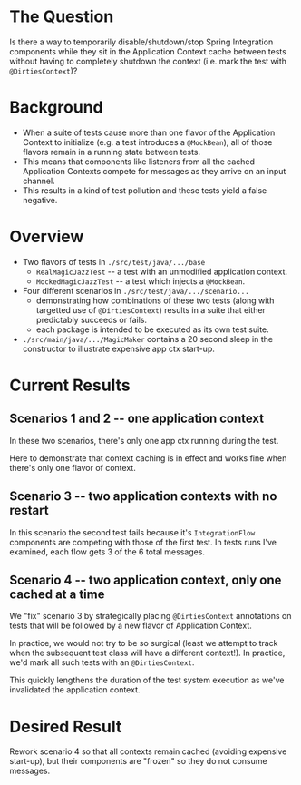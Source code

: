 
# The Question

Is there a way to temporarily disable/shutdown/stop Spring Integration components while they sit in the Application Context cache between tests without having to completely shutdown the context (i.e. mark the test with `@DirtiesContext`)?

# Background

- When a suite of tests cause more than one flavor of the Application Context to initialize (e.g. a test introduces a `@MockBean`), all of those flavors remain in a running state between tests.
- This means that components like listeners from all the cached Application Contexts compete for messages as they arrive on an input channel.
- This results in a kind of test pollution and these tests yield a false negative.

# Overview

- Two flavors of tests in `./src/test/java/.../base`
  - `RealMagicJazzTest` -- a test with an unmodified application context.
  - `MockedMagicJazzTest` -- a test which injects a `@MockBean`.
- Four different scenarios in `./src/test/java/.../scenario...`
  - demonstrating how combinations of these two tests (along with targetted use of `@DirtiesContext`) results in a suite that either predictably succeeds or fails.
  - each package is intended to be executed as its own test suite.
- `./src/main/java/.../MagicMaker` contains a 20 second sleep in the constructor to illustrate expensive app ctx start-up.

# Current Results

## Scenarios 1 and 2 -- one application context

In these two scenarios, there's only one app ctx running during the test.

Here to demonstrate that context caching is in effect and works fine when there's only one flavor of context.

## Scenario 3 -- two application contexts with no restart

In this scenario the second test fails because it's `IntegrationFlow` components are competing with those of the first test.  In tests runs I've examined, each flow gets 3 of the 6 total messages.

## Scenario 4 -- two application context, only one cached at a time

We "fix" scenario 3 by strategically placing `@DirtiesContext` annotations on tests that will be followed by a new flavor of Application Context.

In practice, we would not try to be so surgical (least we attempt to track when the subsequent test class will have a different context!).  In practice, we'd mark all such tests with an `@DirtiesContext`.

This quickly lengthens the duration of the test system execution as we've invalidated the application context.

# Desired Result

Rework scenario 4 so that all contexts remain cached (avoiding expensive start-up), but their components are "frozen" so they do not consume messages.